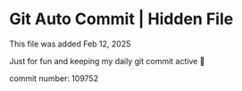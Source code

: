 # Git Auto Commit | Hidden File

This file was added Feb 12, 2025

Just for fun and keeping my daily git commit active 🤪

commit number: 109752
